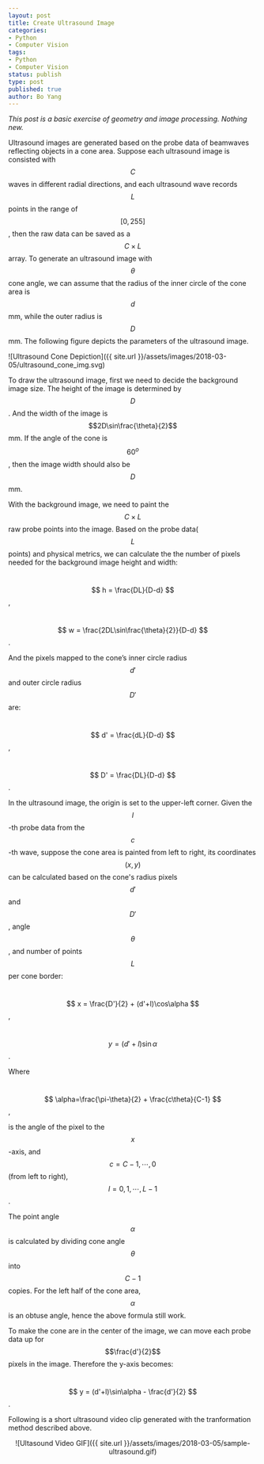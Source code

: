 ```yaml
---
layout: post
title: Create Ultrasound Image
categories:
- Python
- Computer Vision
tags:
- Python
- Computer Vision
status: publish
type: post
published: true
author: Bo Yang
---
```


_This post is a basic exercise of geometry and image processing. Nothing new._

Ultrasound images are generated based on the probe data of beamwaves reflecting objects in a cone area. Suppose each ultrasound image is consisted with $$C$$ waves in different radial directions, and each ultrasound wave records $$L$$ points in the range of $$[0,255]$$, then the raw data can be saved as a $$C \times L$$ array. To generate an ultrasound image with $$\theta$$ cone angle, we can assume that the radius of the inner circle of the cone area is $$d$$ mm, while the outer radius is $$D$$ mm. The following figure depicts the parameters of the ultrasound image. 

![Ultrasound Cone Depiction]({{ site.url }}/assets/images/2018-03-05/ultrasound_cone_img.svg)

To draw the ultrasound image, first we need to decide the background image size. The height of the image is determined by $$D$$. And the width of the image is $$2D\sin\frac{\theta}{2}$$ mm. If the angle of the cone is $$60^o$$, then the image width should also be $$D$$ mm.

With the background image, we need to paint the $$C \times L$$ raw probe points into the image. Based on the probe data($$L$$ points) and physical metrics, we can calculate the the number of pixels needed for the background image height and width:

&nbsp;&nbsp;&nbsp;&nbsp;&nbsp;&nbsp; $$ h = \frac{DL}{D-d} $$,

&nbsp;&nbsp;&nbsp;&nbsp;&nbsp;&nbsp; $$ w = \frac{2DL\sin\frac{\theta}{2}}{D-d} $$.

And the pixels mapped to the cone’s inner circle radius $$d'$$ and outer circle radius $$D'$$ are:

&nbsp;&nbsp;&nbsp;&nbsp;&nbsp;&nbsp; $$ d' = \frac{dL}{D-d} $$,

&nbsp;&nbsp;&nbsp;&nbsp;&nbsp;&nbsp; $$ D' = \frac{DL}{D-d} $$.

In the ultrasound image, the origin is set to the upper-left corner. Given the $$l$$-th probe data from the $$c$$-th wave, suppose the cone area is painted from left to right, its coordinates $$(x,y)$$ can be calculated based on the cone's radius pixels $$d'$$ and $$D'$$, angle $$\theta$$, and number of points $$L$$ per cone border:

&nbsp;&nbsp;&nbsp;&nbsp;&nbsp;&nbsp; $$ x = \frac{D'}{2} + (d'+l)\cos\alpha $$,

&nbsp;&nbsp;&nbsp;&nbsp;&nbsp;&nbsp; $$ y = (d'+l)\sin\alpha $$.

Where

&nbsp;&nbsp;&nbsp;&nbsp;&nbsp;&nbsp; $$ \alpha=\frac{\pi-\theta}{2} + \frac{c\theta}{C-1} $$,

is the angle of the pixel to the $$x$$-axis, and $$c=C-1, \cdots, 0$$ (from left to right), $$l=0,1,\cdots,L-1$$.

The point angle $$\alpha$$ is calculated by dividing cone angle $$\theta$$ into $$C-1$$ copies. For the left half of the cone area, $$\alpha$$ is an obtuse angle, hence the above formula still work.

To make the cone are in the center of the image, we can move each probe data up for $$\frac{d'}{2}$$ pixels in the image. Therefore the y-axis becomes:

&nbsp;&nbsp;&nbsp;&nbsp;&nbsp;&nbsp; $$ y = (d'+l)\sin\alpha - \frac{d'}{2} $$.

Following is a short ultrasound video clip generated with the tranformation method described above.

<center>![Ultasound Video GIF]({{ site.url }}/assets/images/2018-03-05/sample-ultrasound.gif)</center>

